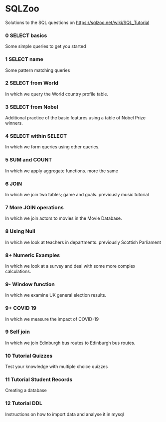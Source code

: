 # SQLZoo
Solutions to the SQL questions on https://sqlzoo.net/wiki/SQL_Tutorial

### 0 SELECT basics
Some simple queries to get you started
### 1 SELECT name
Some pattern matching queries
### 2 SELECT from World
In which we query the World country profile table.
### 3 SELECT from Nobel
Additional practice of the basic features using a table of Nobel Prize winners.
### 4 SELECT within SELECT
In which we form queries using other queries.
### 5 SUM and COUNT
In which we apply aggregate functions. more the same
### 6 JOIN
In which we join two tables; game and goals. previously music tutorial
### 7 More JOIN operations
In which we join actors to movies in the Movie Database.
### 8 Using Null
In which we look at teachers in departments. previously Scottish Parliament
### 8+ Numeric Examples
In which we look at a survey and deal with some more complex calculations.
### 9- Window function
In which we examine UK general election results.
### 9+ COVID 19
In which we measure the impact of COVID-19
### 9 Self join
In which we join Edinburgh bus routes to Edinburgh bus routes.
### 10 Tutorial Quizzes
Test your knowledge with multiple choice quizzes
### 11 Tutorial Student Records
Creating a database
### 12 Tutorial DDL
Instructions on how to import data and analyse it in mysql
